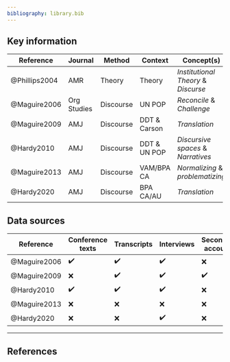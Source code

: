```yaml
---
bibliography: library.bib
---
```


## Key information

Reference       | Journal       | Method        | Context       | Concept(s)
---             | ---           | ---           | ---           | ---
@Phillips2004   | AMR           | Theory        | Theory        | _Institutional Theory_ & _Discurse_
@Maguire2006    | Org Studies   | Discourse     | UN POP        | _Reconcile_ & _Challenge_
@Maguire2009    | AMJ           | Discourse     | DDT & Carson  | _Translation_
@Hardy2010      | AMJ           | Discourse     | DDT & UN POP  | _Discursive spaces_ & _Narratives_
@Maguire2013    | AMJ           | Discourse     | VAM/BPA CA    | _Normalizing_ & _problematizing_
@Hardy2020      | AMJ           | Discourse     | BPA CA/AU     | _Translation_

## Data sources

Reference       | Conference texts  | Transcripts       | Interviews        | Secondary accounts| Scientific articles   | Opinion pieces      | Party documents   | Party websites    |
---             | ---               | ---               | ---               | ---               | ---                   | ---                      | ---               | ---               |
@Maguire2006    | :heavy_check_mark:| :heavy_check_mark:| :heavy_check_mark:| :x:               | :x:                   | :x:                      | :x:               | :x:               |
@Maguire2009    | :x:               | :heavy_check_mark:| :heavy_check_mark:| :heavy_check_mark:| :heavy_check_mark:    | :x:                      | :x:               | :x:               |
@Hardy2010      | :heavy_check_mark:| :heavy_check_mark:| :heavy_check_mark:| :x:               | :heavy_check_mark:    | :heavy_check_mark:  | :heavy_check_mark:| :x:               |
@Maguire2013    | :x:               | :x:               | :x:               | :x:               | :x:                   | :x:                      | :heavy_check_mark:| :heavy_check_mark:|
@Hardy2020      | :x:               | :x:               | :heavy_check_mark:| :x:               | :x:                   | :heavy_check_mark:  | :heavy_check_mark:| :heavy_check_mark:|

---

## References